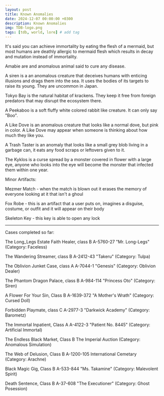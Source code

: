 ```yaml
---
layout: post
title: Known Anomalies
date: 2024-12-07 00:00:00 +0300
description: Known Anomalies
img: TDB-logo.png 
tags: [tdb, world, lore] # add tag
---
```

It's said you can achieve immortality by eating the flesh of a mermaid, but most humans are deathly allergic to mermaid flesh which results in decay and mutation instead of immortality.

Amabie are and anomalous animal said to cure any disease.

A siren is a an anomalous creature that deceives humans with enticing illusions and drags them into the sea. It uses the bodies of its targets to raise its young. They are uncommon in Japan.

Tokyo Bay is the natural habitat of krackens. They keep it free from foreign predators that may disrupt the ecosystem there.

A Peekaboo is a soft fluffy white colored rabbit like creature. It can only say "Boo".

A Like Dove is an anomalous creature that looks like a normal dove, but pink in color. A Like Dove may appear when someone is thinking about how much they like you.

A Trash Taster is an anomaly that looks like a small grey blob living in a garbage can, it eats any food scraps or leftovers given to it. 

The Kyklos is a curse spread by a monster covered in flower with a large eye, anyone who looks into the eye will become the monster that infected them within one year.


Minor Artifacts:

Mezmer Match - when the match is blown out it erases the memory of everyone looking at it that isn't a ghoul

Fox Robe - this is an artifact that a user puts on, imagines a disguise, costume, or outfit and it will appear on their body

Skeleton Key - this key is able to open any lock

---

Cases completed so far:

The Long_Legs Estate Faith Healer, class B
A-5760-27 "Mr. Long-Legs" (Category: Faceless)

The Wandering Streamer, class B
A-2412-43 "Takeru" (Category: Tulpa)

The Oblivion Junket Case, class A
A-7044-1 "Genesis" (Category: Oblivion Dealer)

The Phantom Dragon Palace, class B
A-984-114 "Princess Oto" (Category: Siren)

A Flower For Your Sin, Class B
A-1639-372 "A Mother's Wrath" (Category: Cursed Doll)

Forbidden Playmate, class C
A-2977-3 "Darkwick Academy" (Category: Barometz)

The Immortal Inpatient, Class A
A-4122-3 "Patient No. 8445" (Category: Artificial Immortal)

The Endless Black Market, Class B
The Imperial Auction (Category: Anomalous Simulation)

The Web of Delusion, Class B
A-1200-105 International Cemetary (Category: Arachne)

Black Magic Gig, Class B
A-533-844 "Ms. Takamine" (Category: Malevolent Spirit)

Death Sentence, Class B
A-37-608 "The Executioner" (Category: Ghost Posession)
